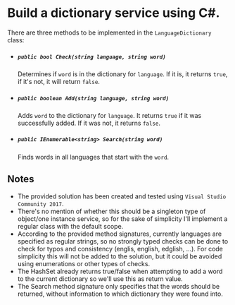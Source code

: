 # Build a dictionary service using C#.

There are three methods to be implemented in the `LanguageDictionary` class:
  - ##### `public bool Check(string language, string word)`
    Determines if `word` is in the dictionary for `language`. If it is, it returns `true`, if it's not, it will return `false`.

  - ##### `public boolean Add(string language, string word)`
    Adds `word` to the dictionary for `language`. It returns `true` if it was successfully added. If it was not, it returns `false`.
  
  - ##### `public IEnumerable<string> Search(string word)`
    Finds words in all languages that start with the `word`.

## Notes
- The provided solution has been created and tested using `Visual Studio Community 2017`.
- There's no mention of whether this should be a singleton type of object/one instance service, so for the sake of simplicity I'll implement a regular class with the default scope.
- According to the provided method signatures, currently languages are specified as regular strings, so no strongly typed checks can be done to check for typos and consistency (englis, english, edglish, ...). For code simplicity this will not be added to the solution, but it could be avoided using enumerations or other types of checks.
- The HashSet already returns true/false when attempting to add a word to the current dictionary so we'll use this as return value.
- The Search method signature only specifies that the words should be returned, without information to which dictionary they were found into.